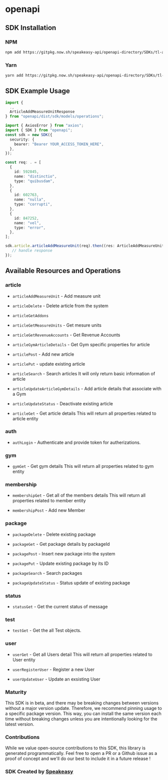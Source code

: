 # openapi

<!-- Start SDK Installation -->
## SDK Installation

### NPM

```bash
npm add https://gitpkg.now.sh/speakeasy-api/openapi-directory/SDKs/tl-api.azurewebsites.net/2020-08-10_6-22/typescript
```

### Yarn

```bash
yarn add https://gitpkg.now.sh/speakeasy-api/openapi-directory/SDKs/tl-api.azurewebsites.net/2020-08-10_6-22/typescript
```
<!-- End SDK Installation -->

## SDK Example Usage
<!-- Start SDK Example Usage -->
```typescript
import {
  .,
  ArticleAddMeasureUnitResponse
} from "openapi/dist/sdk/models/operations";

import { AxiosError } from "axios";
import { SDK } from "openapi";
const sdk = new SDK({
  security: {
    bearer: "Bearer YOUR_ACCESS_TOKEN_HERE",
  },
});

const req: . = [
  {
    id: 592845,
    name: "distinctio",
    type: "quibusdam",
  },
  {
    id: 602763,
    name: "nulla",
    type: "corrupti",
  },
  {
    id: 847252,
    name: "vel",
    type: "error",
  },
];

sdk.article.articleAddMeasureUnit(req).then((res: ArticleAddMeasureUnitResponse | AxiosError) => {
   // handle response
});
```
<!-- End SDK Example Usage -->

<!-- Start SDK Available Operations -->
## Available Resources and Operations


### article

* `articleAddMeasureUnit` - Add measure unit
* `articleDelete` - Delete article from the system
            
* `articleGetAddons`
* `articleGetMeasureUnits` - Get mesure units
* `articleGetRevenueAccounts` - Get Revenue Accounts 
* `articleGymArticleDetails` - Get Gym specific properties for article
            
* `articlePost` - Add new article
            
* `articlePut` - update existing article
            
* `articleSearch` - Search articles
It will only return basic information of article
            
* `articleUpdateArticleGymDetails` - Add article details that associate with a Gym
            
* `articleUpdateStatus` - Deactivate existing article 
* `articleGet` - Get article details
This will return all properties related to article entity
            

### auth

* `authLogin` - Authenticate and provide token for autherizations.
            

### gym

* `gymGet` - Get gym details
This will return all properties related to gym entity
            

### membership

* `membershipGet` - Get all of the members details
This will return all properties related to member entity
            
* `membershipPost` - Add new Member
            

### package

* `packageDelete` - Delete existing package
            
* `packageGet` - Get package details by packageId
            
* `packagePost` - Insert new package into the system
            
* `packagePut` - Update existing package by its ID
            
* `packageSearch` - Search packages
            
* `packageUpdateStatus` - Status update of existing package 

### status

* `statusGet` - Get the current status of message

### test

* `testGet` - Get the all Test objects.
            

### user

* `userGet` - Get all Users detail
This will return all properties related to User entity
            
* `userRegisterUser` - Register a new User
            
* `userUpdateUser` - Update an exsisting User
            
<!-- End SDK Available Operations -->

### Maturity

This SDK is in beta, and there may be breaking changes between versions without a major version update. Therefore, we recommend pinning usage
to a specific package version. This way, you can install the same version each time without breaking changes unless you are intentionally
looking for the latest version.

### Contributions

While we value open-source contributions to this SDK, this library is generated programmatically.
Feel free to open a PR or a Github issue as a proof of concept and we'll do our best to include it in a future release !

### SDK Created by [Speakeasy](https://docs.speakeasyapi.dev/docs/using-speakeasy/client-sdks)

